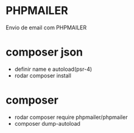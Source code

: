 # PHPMAILER
Envio de email com PHPMAILER

# composer json
  - definir name e autoload(psr-4)
  - rodar composer install
# composer
  - rodar composer require phpmailer/phpmailer
  - composer dump-autoload

